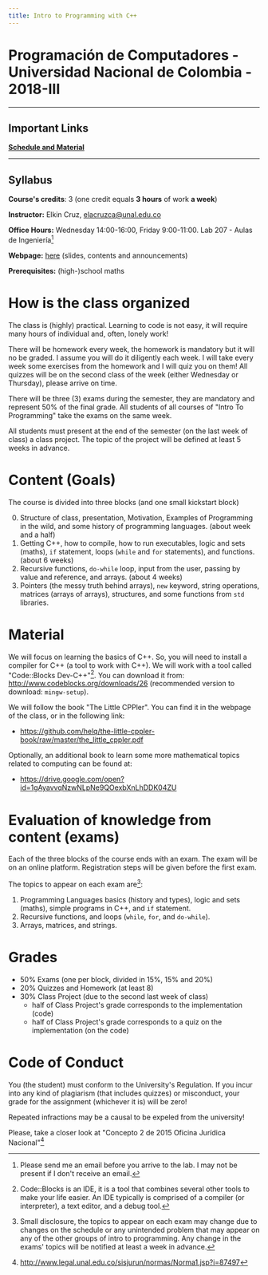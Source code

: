 ```yaml
---
title: Intro to Programming with C++
---
```


# Programación de Computadores - Universidad Nacional de Colombia - 2018-III #

---

## Important Links ##

[**Schedule and Material**](./schedule_material "click me!")

<!--[**Exams platform and additional material (in Spanish)**](http://unmoocs.unal.edu.co)-->

---

## Syllabus ##

**Course's credits**: 3 (one credit equals **3 hours** of work **a week**)

**Instructor:** Elkin Cruz, <elacruzca@unal.edu.co>

**Office Hours:** Wednesday 14:00-16:00, Friday 9:00-11:00. Lab 207 - Aulas de
Ingeniería[^nosimplereply]

[^nosimplereply]: Please send me an email before you arrive to the lab. I may not be
  present if I don't receive an email.

**Webpage:** [here](https://helq.github.io/teaching/coding-2018-III) (slides, contents and announcements)

**Prerequisites:** (high-)school maths

# How is the class organized #

The class is (highly) practical. Learning to code is not easy, it will require many hours of
individual and, often, lonely work!

There will be homework every week, the homework is mandatory but it will no be graded. I
assume you will do it diligently each week. I will take every week some exercises from the
homework and I will quiz you on them! All quizzes will be on the second class of the week
(either Wednesday or Thursday), please arrive on time.

There will be three (3) exams during the semester, they are mandatory and represent 50% of
the final grade. All students of all courses of "Intro To Programming" take the exams on
the same week.

All students must present at the end of the semester (on the last week of class) a class
project. The topic of the project will be defined at least 5 weeks in advance.

# Content (Goals) #

The course is divided into three blocks (and one small kickstart block)

0. Structure of class, presentation, Motivation, Examples of Programming in the wild, and
   some history of programming languages. (about week and a half)
1. Getting C++, how to compile, how to run executables, logic and sets (maths), `if`
   statement, loops (`while` and `for` statements), and functions. (about 6
   weeks)
2. Recursive functions, `do-while` loop, input from the user, passing by value and
   reference, and arrays. (about 4 weeks)
3. Pointers (the messy truth behind arrays), `new` keyword, string operations, matrices
   (arrays of arrays), structures, and some functions from `std` libraries.

# Material #

We will focus on learning the basics of C++. So, you will need to install a compiler for
C++ (a tool to work with C++). We will work with a tool called "Code::Blocks
Dev-C++"[^ide]. You can download it from: <http://www.codeblocks.org/downloads/26>
(recommended version to download: `mingw-setup`).

[^ide]: Code::Blocks is an IDE, it is a tool that combines several other tools to make
  your life easier. An IDE typically is comprised of a compiler (or interpreter), a text
  editor, and a debug tool.

We will follow the book "The Little CPPler". You can find it in the webpage of the class,
or in the following link:

- <https://github.com/helq/the-little-cppler-book/raw/master/the_little_cppler.pdf>

Optionally, an additional book to learn some more mathematical topics related to computing
can be found at:

- <https://drive.google.com/open?id=1gAyavvqNzwNLpNe9QOexbXnLhDDK04ZU>

# Evaluation of knowledge from content (exams) #

Each of the three blocks of the course ends with an exam. The exam will be on an online
platform. Registration steps will be given before the first exam.

The topics to appear on each exam are[^takewithcare]:

1. Programming Languages basics (history and types), logic and sets (maths), simple
   programs in C++, and `if` statement.
2. Recursive functions, and loops (`while`, `for`, and `do-while`).
3. Arrays, matrices, and strings.

[^takewithcare]: Small disclosure, the topics to appear on each exam may change due to
  changes on the schedule or any unintended problem that may appear on any of the other
  groups of intro to programming. Any change in the exams' topics will be notified at
  least a week in advance.

# Grades #

- 50% Exams (one per block, divided in 15%, 15% and 20%)
- 20% Quizzes and Homework (at least 8)
- 30% Class Project (due to the second last week of class)
  * half of Class Project's grade corresponds to the implementation (code)
  * half of Class Project's grade corresponds to a quiz on the implementation (on the code)

# Code of Conduct #

You (the student) must conform to the University's Regulation. If you incur into any kind
of plagiarism (that includes quizzes) or misconduct, your grade for the assignment
(whichever it is) will be zero!

Repeated infractions may be a causal to be expeled from the university!

Please, take a closer look at "Concepto 2 de 2015 Oficina Jurídica Nacional"[^norma]

[^norma]: <http://www.legal.unal.edu.co/sisjurun/normas/Norma1.jsp?i=87497>

<!-- vim:set filetype=markdown.pandoc : -->
